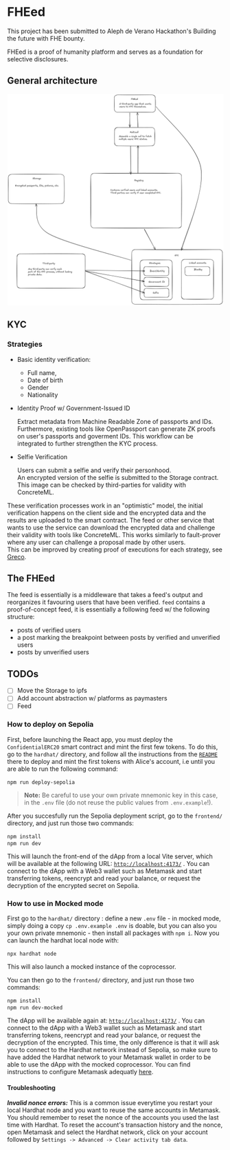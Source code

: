 # FHEed

This project has been submitted to Aleph de Verano Hackathon's Building the future with FHE bounty.

FHEed is a proof of humanity platform and serves as a foundation for selective disclosures.

## General architecture

![scenario](img/scenario.png)

## KYC

### Strategies

- Basic identity verification:

  - Full name,
  - Date of birth
  - Gender
  - Nationality

- Identity Proof w/ Government-Issued ID

  Extract metadata from Machine Readable Zone of passports and IDs.  
  Furthermore, existing tools like OpenPassport can generate ZK proofs on user's passports and goverment IDs. This workflow can be integrated to further strengthen the KYC process.

- Selfie Verification

  Users can submit a selfie and verify their personhood.  
  An encrypted version of the selfie is submitted to the Storage contract. This image can be checked by third-parties for validity with ConcreteML.

These verification processes work in an "optimistic" model, the initial verification happens on the client side and the encrypted data and the results are uploaded to the smart contract. The feed or other service that wants to use the service can download the encrypted data and challenge their validity with tools like ConcreteML. This works similarly to fault-prover where any user can challenge a proposal made by other users.  
This can be improved by creating proof of executions for each strategy, see [Greco](https://eprint.iacr.org/2024/594.pdf).

## The FHEed

The feed is essentially is a middleware that takes a feed's output and reorganizes it favouring users that have been verified.
`feed` contains a proof-of-concept feed, it is essentially a following feed w/ the following structure:

- posts of verified users
- a post marking the breakpoint between posts by verified and unverified users
- posts by unverified users

## TODOs

- [ ] Move the Storage to ipfs  
- [ ] Add account abstraction w/ platforms as paymasters  
- [ ] Feed

### How to deploy on Sepolia

First, before launching the React app, you must deploy the `ConfidentialERC20` smart contract and mint the first few tokens.
To do this, go to the `hardhat/` directory, and follow all the instructions from the [`README`](/hardhat/README.md) there to deploy and mint the first tokens with Alice's account, i.e until you are able to run the following command:

```
npm run deploy-sepolia
```

> **Note:** Be careful to use your own private mnemonic key in this case, in the `.env` file (do not reuse the public values from `.env.example`!).

After you succesfully run the Sepolia deployment script, go to the `frontend/` directory, and just run those two commands:

```
npm install
npm run dev
```

This will launch the front-end of the dApp from a local Vite server, which will be available at the following URL: [`http://localhost:4173/`](http://localhost:4173/) . You can connect to the dApp with a Web3 wallet such as Metamask and start transferring tokens, reencrypt and read your balance, or request the decryption of the encrypted secret on Sepolia.

### How to use in Mocked mode

First go to the `hardhat/` directory : define a new `.env` file - in mocked mode, simply doing a copy `cp .env.example .env` is doable, but you can also you your own private mnemonic - then install all packages with
`npm i`. Now you can launch the hardhat local node with:

```
npx hardhat node
```

This will also launch a mocked instance of the coprocessor.

You can then go to the `frontend/` directory, and just run those two commands:

```
npm install
npm run dev-mocked
```

The dApp will be available again at: [`http://localhost:4173/`](http://localhost:4173/) . You can connect to the dApp with a Web3 wallet such as Metamask and start transferring tokens, reencrypt and read your balance, or request the decryption of the encrypted. This time, the only difference is that it will ask you to connect to the Hardhat network instead of Sepolia, so make sure to have added the Hardhat network to your Metamask wallet in order to be able to use the dApp with the mocked coprocessor. You can find instructions to configure Metamask adequatly [here](https://support.chainstack.com/hc/en-us/articles/4408642503449-Using-MetaMask-with-a-Hardhat-node).

#### Troubleshooting

**_Invalid nonce errors:_** This is a common issue everytime you restart your local Hardhat node and you want to reuse the same accounts in Metamask. You should remember to reset the nonce of the accounts you used the last time with Hardhat. To reset the account's transaction history and the nonce, open Metamask and select the Hardhat network, click on your account followed by `Settings -> Advanced -> Clear activity tab data`.

